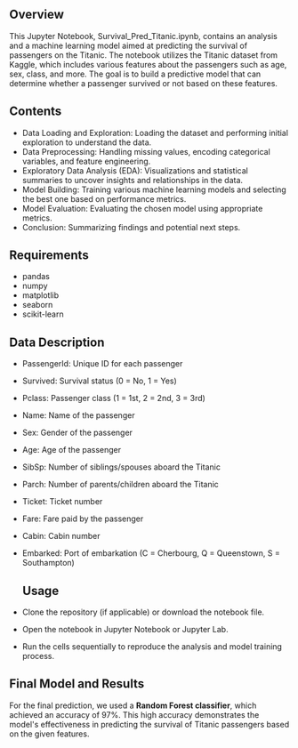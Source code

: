## Overview
This Jupyter Notebook, Survival_Pred_Titanic.ipynb, contains an analysis and a machine learning model aimed at predicting the survival of passengers on the Titanic. The notebook utilizes the Titanic dataset from Kaggle, which includes various features about the passengers such as age, sex, class, and more. The goal is to build a predictive model that can determine whether a passenger survived or not based on these features.

## Contents
- Data Loading and Exploration: Loading the dataset and performing initial exploration to understand the data.
- Data Preprocessing: Handling missing values, encoding categorical variables, and feature engineering.
- Exploratory Data Analysis (EDA): Visualizations and statistical summaries to uncover insights and relationships in the data.
- Model Building: Training various machine learning models and selecting the best one based on performance metrics.
- Model Evaluation: Evaluating the chosen model using appropriate metrics.
- Conclusion: Summarizing findings and potential next steps.

## Requirements
- pandas
- numpy
- matplotlib
- seaborn
- scikit-learn

## Data Description
- PassengerId: Unique ID for each passenger
- Survived: Survival status (0 = No, 1 = Yes)
- Pclass: Passenger class (1 = 1st, 2 = 2nd, 3 = 3rd)
- Name: Name of the passenger
- Sex: Gender of the passenger
- Age: Age of the passenger
- SibSp: Number of siblings/spouses aboard the Titanic
- Parch: Number of parents/children aboard the Titanic
- Ticket: Ticket number
- Fare: Fare paid by the passenger
- Cabin: Cabin number
- Embarked: Port of embarkation (C = Cherbourg, Q = Queenstown, S = Southampton)

  ## Usage
- Clone the repository (if applicable) or download the notebook file.
- Open the notebook in Jupyter Notebook or Jupyter Lab.
- Run the cells sequentially to reproduce the analysis and model training process.

## Final Model and Results
For the final prediction, we used a **Random Forest classifier**, which achieved an accuracy of 97%. This high accuracy demonstrates the model's effectiveness in predicting the survival of Titanic passengers based on the given features.
